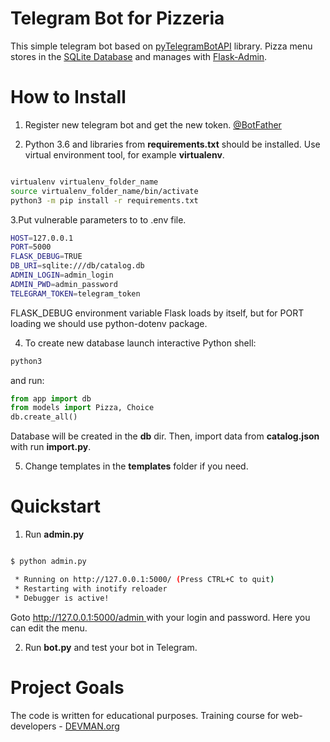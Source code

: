 # Telegram Bot for Pizzeria

This simple telegram bot based on [pyTelegramBotAPI](https://pypi.org/project/pyTelegramBotAPI/) library. Pizza menu stores in the [SQLite Database](https://sqlite.org/index.html) and manages with [Flask-Admin](https://flask-admin.readthedocs.io/en/latest/).


# How to Install

1. Register new telegram bot and get the new token. [@BotFather](https://telegram.me/botfather)


2. Python 3.6 and libraries from **requirements.txt** should be installed. Use virtual environment tool, for example **virtualenv**.

```bash

virtualenv virtualenv_folder_name
source virtualenv_folder_name/bin/activate
python3 -m pip install -r requirements.txt
```

3.Put vulnerable parameters to to .env file.

```bash
HOST=127.0.0.1
PORT=5000
FLASK_DEBUG=TRUE
DB_URI=sqlite:///db/catalog.db
ADMIN_LOGIN=admin_login
ADMIN_PWD=admin_password
TELEGRAM_TOKEN=telegram_token
```

FLASK_DEBUG environment variable Flask loads by itself, but for PORT loading we should use python-dotenv package.


4. To create new database launch interactive Python shell:

```bash
python3
```

and run:

```python
from app import db
from models import Pizza, Choice
db.create_all()
```

Database will be created in the **db** dir. Then, import data from **catalog.json** with run **import.py**.


5. Change templates in the **templates** folder if you need.



# Quickstart

1. Run **admin.py**

```bash

$ python admin.py

 * Running on http://127.0.0.1:5000/ (Press CTRL+C to quit)
 * Restarting with inotify reloader
 * Debugger is active!

```

Goto [http://127.0.0.1:5000/admin ](http://127.0.0.1:5000/admin ) with your login and password. Here you can edit the menu.

2. Run **bot.py** and test your bot in Telegram.


# Project Goals

The code is written for educational purposes. Training course for web-developers - [DEVMAN.org](https://devman.org)
